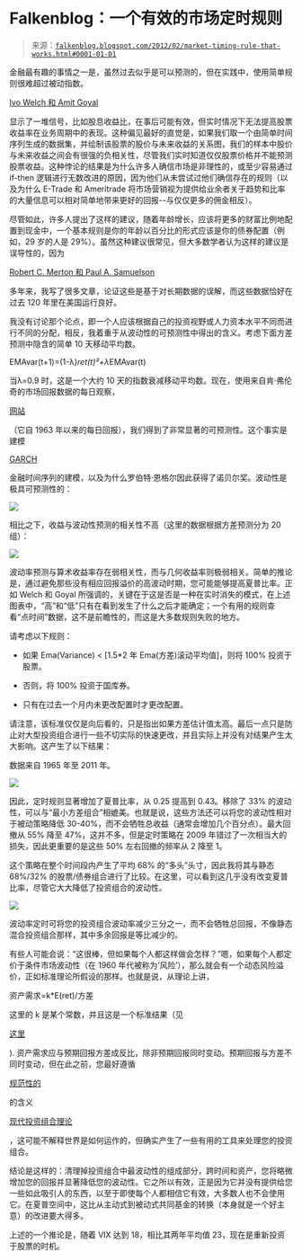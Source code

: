 <!--yml

类别：未分类

日期：2024-05-12 20:35:25

-->

# Falkenblog：一个有效的市场定时规则

> 来源：[`falkenblog.blogspot.com/2012/02/market-timing-rule-that-works.html#0001-01-01`](http://falkenblog.blogspot.com/2012/02/market-timing-rule-that-works.html#0001-01-01)

金融最有趣的事情之一是，虽然过去似乎是可以预测的，但在实践中，使用简单规则很难超过被动指数。

[Ivo Welch 和 Amit Goyal](http://research.ivo-welch.info/journalcopy/2008-rfs.pdf)

显示了一堆信号，比如股息收益比，在事后可能有效，但实时情况下无法提高股票收益率在业务周期中的表现。这种偏见最好的直觉是，如果我们取一个由简单时间序列生成的数据集，并绘制该股票的股价与未来收益的关系图，我们的样本中股价与未来收益之间会有很强的负相关性，尽管我们实时知道仅仅股票价格并不能预测股票收益。这种悖论的结果是为什么许多人确信市场是非理性的，或至少容易通过 if-then 逻辑进行无数改进的原因，因为他们从未尝试过他们确信存在的规则（以及为什么 E-Trade 和 Ameritrade 将市场营销视为提供给业余者关于趋势和比率的大量信息可以相对简单地带来更好的回报--与仅仅更多的佣金相反）。

尽管如此，许多人提出了这样的建议，随着年龄增长，应该将更多的财富比例地配置到现金中，一个基本规则是你的年龄以百分比的形式应该是你的债券配置（例如，29 岁的人是 29%）。虽然这种建议很常见，但大多数学者认为这样的建议是误导性的，因为

[Robert C. Merton 和 Paul A. Samuelson](http://zonecours.hec.ca/documents/H2006-1-640175.Texte6-30-253-00-E05-Live-cycleFinance...(2).pdf)

多年来，我写了很多文章，论证这些是基于对长期数据的误解，而这些数据恰好在过去 120 年里在美国运行良好。

我没有讨论那个论点，即一个人应该根据自己的投资视野或人力资本水平不同而进行不同的分配，相反，我着重于从波动性的可预测性中得出的含义。考虑下面方差预测中隐含的简单 10 天移动平均数。

EMAvar(t+1)=(1-λ)*ret(t)²+λ*EMAvar(t)

当λ=0.9 时，这是一个大约 10 天的指数衰减移动平均数。现在，使用来自肯·弗伦奇的市场回报数据的每日观察，

[网站](http://mba.tuck.dartmouth.edu/pages/faculty/ken.french/data_library.html)

（它自 1963 年以来的每日回报），我们得到了非常显著的可预测性。这个事实是建模

[GARCH](http://en.wikipedia.org/wiki/Autoregressive_conditional_heteroskedasticity)

金融时间序列的建模，以及为什么罗伯特·恩格尔因此获得了诺贝尔奖。波动性是极具可预测性的：

![](https://blogger.googleusercontent.com/img/b/R29vZ2xl/AVvXsEieZhgDCzIEEnAzLXMG95pphq16fdVj389tAlNZ6MvbKrcQ4RuU4qZFyYbNzvsXOywfthnhPuut0K7D2qMUgUwFtyzpwGf79z6Ka5Cl4-ZOeWuzJetDjMjAAeoTVq44su3Rp4fc3Q/s1600/fcstvsact.png)

相比之下，收益与波动性预测的相关性不高（这里的数据根据方差预测分为 20 组）：

![](https://blogger.googleusercontent.com/img/b/R29vZ2xl/AVvXsEjxXOtDBBF59M5BJ1lN5lDi-tILwj9paBfWM89FkDmVTOkPIRxSUVtBYKJyzVwrGNySrqligKoTQl2XyO5Zq6vwjrsZCq4CEmvTY3719FgFomGVfbMT0Du-eTixLGXg-kcuDB7niw/s1600/volfcstret.png)

波动率预测与算术收益率存在弱相关性，而与几何收益率则极弱相关。简单的推论是，通过避免那些没有相应回报溢价的高波动时期，您可能能够提高夏普比率。正如 Welch 和 Goyal 所强调的，关键在于这是否是一种在实时消失的模式，在上述图表中，“高”和“低”只有在看到发生了什么之后才能确定；一个有用的规则查看“点时间”数据，这不是前瞻性的，而这是大多数规则失败的地方。

请考虑以下规则：

+   如果 Ema(Variance) < [1.5*2 年 Ema(方差)滚动平均值]，则将 100% 投资于股票。

+   否则，将 100% 投资于国库券。

+   只有在过去一个月内未更改配置时才更改配置。

请注意，该标准仅仅是向后看的，只是指出如果方差估计值太高。最后一点只是防止对大型投资组合进行一些不切实际的快速更改，并且实际上并没有对结果产生太大影响。这产生了以下结果：

数据来自 1965 年至 2011 年。

![](https://blogger.googleusercontent.com/img/b/R29vZ2xl/AVvXsEjYT-V9aeMDgR2oIIFgHXYHbXJ20T-5ngtFEPs4AoOen_JEqKgmzRlpoMAYRyxTPa7BrGGnGkPZeEQANXLo5-Jb8wn6adSfqDMhInszU8_FoV9mUOCgZ5bBhkcZLs6P47iUqhv8BA/s1600/rettable.png)

因此，定时规则显著增加了夏普比率，从 0.25 提高到 0.43。移除了 33% 的波动性，可以与“最小方差组合”相媲美。也就是说，这些方法还可以将您的波动性相对于被动策略降低 30-40%，而不会牺牲总收益（通常会增加几个百分点）。最大回撤从 55% 降至 47%，这并不多，但是定时策略在 2009 年错过了一次相当大的损失，因此更重要的是这些 50% 左右回撤的频率从 2 降至 1。

这个策略在整个时间段内产生了平均 68% 的“多头”头寸，因此我将其与静态 68%/32% 的股票/债券组合进行了比较。在这里，可以看到这几乎没有改变夏普比率，尽管它大大降低了投资组合的波动性。

![](https://blogger.googleusercontent.com/img/b/R29vZ2xl/AVvXsEgRe18QHr5VC0p0z3nijKTvwdAdh7V2tYbzGsXlSYkAKpFToV9Y18-TOiM5hTa-QZHnHo8mmYmQ4-5tYnVGH_RXMj7qdSdjGkdPALXeRN6GIq4QO9MtGC5XULm65OfLCLV5j3Hvig/s1600/totret.png)

波动率定时可将您的投资组合波动率减少三分之一，而不会牺牲总回报，不像静态混合投资组合那样，其中多余回报是等比减少的。

有些人可能会说：“这很棒，但如果每个人都这样做会怎样？”嗯，如果每个人都定价于条件市场波动性（在 1960 年代被称为‘风险’），那么就会有一个动态风险溢价，正如标准理论所假设的那样。也就是说，从理论上讲，

资产需求=k*E(ret)/方差

这里的 k 是某个常数，并且这是一个标准结果（见

[这里](http://www.people.hbs.edu/rmerton/onestimatingtheexpectedreturn.pdf)

). 资产需求应与预期回报方差成反比，除非预期回报同时变动。预期回报与方差不同时变动，但在此之前，您最好遵循

[规范性的](http://en.wikipedia.org/wiki/Normative)

的含义

[现代投资组合理论](http://en.wikipedia.org/wiki/Modern_portfolio_theory)

，这可能不解释世界是如何运作的，但确实产生了一些有用的工具来处理您的投资组合。

结论是这样的：清理掉投资组合中最波动性的组成部分，跨时间和资产，您将略微增加您的回报并显著降低您的波动性。它之所以有效，正是因为它并没有提供给您一些如此吸引人的东西，以至于即使每个人都相信它有效，大多数人也不会使用它。在夏普空间中，这比从主动式到被动式共同基金的转换（本身就是一个好主意）的改进要大得多。

上述的一个推论是，随着 VIX 达到 18，相比其两年平均值 23，现在是重新投资于股票的时机。
